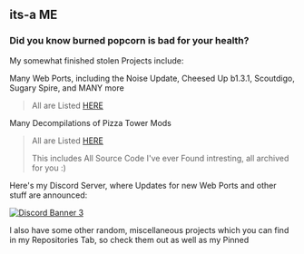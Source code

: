 ## its-a ME
### Did you know burned popcorn is bad for your health?

My somewhat finished stolen Projects include:

Many Web Ports, including the Noise Update, Cheesed Up b1.3.1, Scoutdigo, Sugary Spire, and MANY more
> All are Listed [HERE](https://burnedwebsite.vercel.app/projects/)

Many Decompilations of Pizza Tower Mods
> All are Listed [HERE](https://rentry.co/pt-decomps-n-code)
>
> This includes All Source Code I've ever Found intresting, all archived for you :)

Here's my Discord Server, where Updates for new Web Ports and other stuff are announced:

[![Discord Banner 3](https://discord.com/api/guilds/1264734308648747068/widget.png?style=banner3)](https://discord.gg/3dPTpruHhc)

I also have some other random, miscellaneous projects which you can find in my Repositories Tab, so check them out as well as my Pinned
